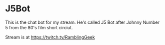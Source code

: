 # J5Bot

This is the chat bot for my stream.  He's called J5 Bot after Johnny Number 5 from the 80's film short circiut. 

Stream is at https://twitch.tv/RamblingGeek
